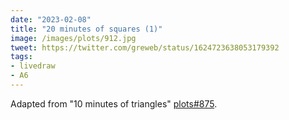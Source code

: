 ```yaml
---
date: "2023-02-08"
title: "20 minutes of squares (1)"
image: /images/plots/912.jpg
tweet: https://twitter.com/greweb/status/1624723638053179392
tags:
- livedraw
- A6
---
```


Adapted from "10 minutes of triangles" [plots#875](/plots/875).
